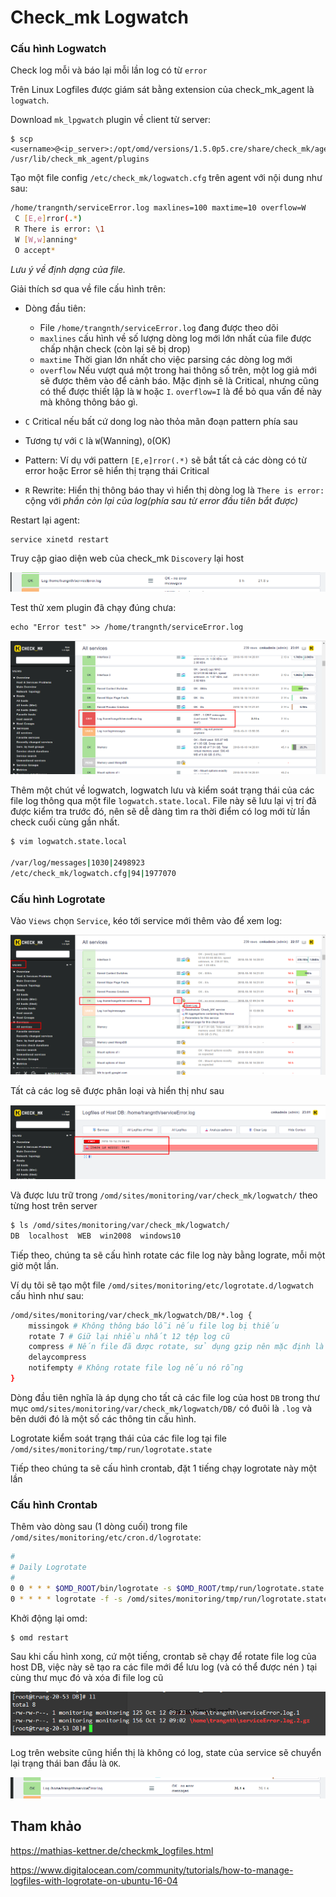 # Check_mk Logwatch

### Cấu hình Logwatch

Check log mỗi và báo lại mỗi lần log có từ `error`

Trên Linux Logfiles được giám sát bằng extension của check_mk_agent là `logwatch`.

Download `mk_lpgwatch` plugin về client từ server:

	$ scp <username>@<ip_server>:/opt/omd/versions/1.5.0p5.cre/share/check_mk/agents/plugins/mk_logwatch /usr/lib/check_mk_agent/plugins

Tạo một file config `/etc/check_mk/logwatch.cfg` trên agent với nội dung như sau:

```sh
/home/trangnth/serviceError.log maxlines=100 maxtime=10 overflow=W
 C [E,e]rror(.*)
 R There is error: \1
 W [W,w]anning*
 O accept*
```

*Lưu ý về định dạng của file.*

Giải thích sơ qua về file cấu hình trên:

* Dòng đầu tiên: 
	* File `/home/trangnth/serviceError.log`  đang được theo dõi
	* `maxlines` cấu hình về số lượng dòng log mới lớn nhất của file được chấp nhận check (còn lại sẽ bị drop) 
	* `maxtime` Thời gian lớn nhất cho việc parsing các dòng log mới
	* `overflow` Nếu vượt quá một trong hai thông số trên, một log giả mới sẽ được thêm vào để cảnh báo. Mặc định sẽ là Critical, nhưng cũng có thể được thiết lập là `W` hoặc `I`. `overflow=I` là để bỏ qua vấn đề này mà không thông báo gì.

* `C` Critical nếu bất cứ dong log nào thỏa mãn đoạn pattern phía sau
* Tương tự với `C` là `W`(Wanning), `O`(OK)
* Pattern: Ví dụ với pattern `[E,e]rror(.*)` sẽ bắt tất cả các dòng có từ error hoặc Error sẽ hiển thị trạng thái Critical
* `R` Rewrite: Hiển thị thông báo thay vì hiển thị dòng log là `There is error: ` cộng với *phần còn lại của log(phía sau từ error đầu tiên bắt được)*

Restart lại agent:

	service xinetd restart

Truy cập giao diện web của check_mk `Discovery` lại host

<img src="img/23.png">

Test thử xem plugin đã chạy đúng chưa:

	echo "Error test" >> /home/trangnth/serviceError.log

<img src="img/25.png">

Thêm một chút về logwatch, logwatch lưu và kiểm soát trạng thái của các file log thông qua một file `logwatch.state.local`. File này sẽ lưu lại vị trí đã được kiểm tra trước đó, nên sẽ dễ dàng tìm ra thời điểm có log mới từ lần check cuối cùng gần nhất.

```sh
$ vim logwatch.state.local

/var/log/messages|1030|2498923
/etc/check_mk/logwatch.cfg|94|1977070
```

### Cấu hình Logrotate

Vào `Views` chọn `Service`, kéo tới service mới thêm vào để xem log:

<img src="img/24.png">

Tất cả các log sẽ được phân loại và hiển thị như sau

<img src="img/26.png">

Và được lưu trữ trong `/omd/sites/monitoring/var/check_mk/logwatch/` theo từng host trên server 

```sh
$ ls /omd/sites/monitoring/var/check_mk/logwatch/
DB  localhost  WEB  win2008  windows10
```

Tiếp theo, chúng ta sẽ cấu hình rotate các file log này bằng lograte, mỗi một giờ một lần.

Ví dụ tôi sẽ tạo một file `/omd/sites/monitoring/etc/logrotate.d/logwatch` cấu hình như sau:

```sh
/omd/sites/monitoring/var/check_mk/logwatch/DB/*.log {
    missingok # Không thông báo lỗi nếu file log bị thiếu
    rotate 7 # Giữ lại nhiều nhất 12 tệp log cũ
    compress # Nến file đã được rotate, sử dụng gzip nên mặc định là file .gz/
    delaycompress
    notifempty # Không rotate file log nếu nó rỗng
}
```

Dòng đầu tiên nghĩa là áp dụng cho tất cả các file log của host `DB` trong thư mục `omd/sites/monitoring/var/check_mk/logwatch/DB/` có đuôi là `.log` và bên dưới đó là một số các thông tin cấu hình.

Logrotate kiểm soát trạng thái của các file log tại file `/omd/sites/monitoring/tmp/run/logrotate.state`

Tiếp theo chúng ta sẽ cấu hình crontab, đặt 1 tiếng chạy logrotate này một lần


### Cấu hình Crontab

Thêm vào dòng sau (1 dòng cuối) trong file `/omd/sites/monitoring/etc/cron.d/logrotate`:

```sh
#
# Daily Logrotate
#
0 0 * * * $OMD_ROOT/bin/logrotate -s $OMD_ROOT/tmp/run/logrotate.state $OMD_ROOT/etc/logrotate.conf >/dev/null 2>&1
0 * * * * logrotate -f -s /omd/sites/monitoring/tmp/run/logrotate.state /omd/sites/monitoring/etc/logrotate.d/logwatch > /dev/null 2>&1
```

Khởi động lại omd:

	$ omd restart 

Sau khi cấu hình xong, cứ một tiếng, crontab sẽ chạy để rotate file log của host DB, việc này sẽ tạo ra các file mới để lưu log (và có thể được nén ) tại cùng thư mục đó và xóa đi file log cũ

<img src="img/29.png">

Log trên website cũng hiển thị là không có log, state của service sẽ chuyển lại trạng thái ban đầu là `OK`.

<img src="img/28.png">


## Tham khảo

https://mathias-kettner.de/checkmk_logfiles.html

https://www.digitalocean.com/community/tutorials/how-to-manage-logfiles-with-logrotate-on-ubuntu-16-04